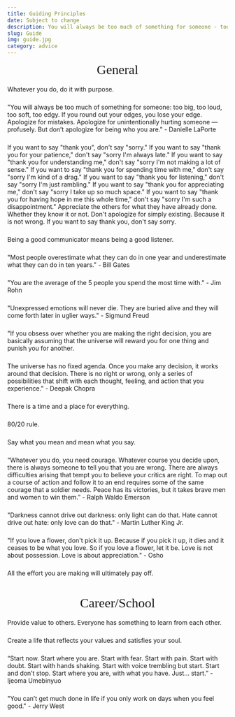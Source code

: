 ```yaml
---
title: Guiding Principles
date: Subject to change
description: You will always be too much of something for someone - too big, too loud, too soft, too edgy. If you round out your edges, you lose your edge. Apologize for mistakes. Apologize for unintentionally hurting someone...
slug: Guide
img: guide.jpg
category: advice
---
```


<!------------------------- General ------------------------->
<div class="general">General</div>
<p>Whatever you do, do it with purpose.
</p>
<p>
    "You will always be too much of something for someone: too big, too loud, too soft, too edgy. If you round out your edges, you lose your edge. Apologize for mistakes. Apologize for unintentionally hurting someone — profusely. But don’t apologize for being who you are." - Danielle LaPorte
</p>
<p>
    If you want to say "thank you", don't say "sorry." If you want to say "thank you for your patience," don't say "sorry I'm always late." If you want to say "thank you for understanding me," don't say "sorry I'm not making a lot of sense." If you want to say "thank you for spending time with me," don't say "sorry I'm kind of a drag." If you want to say "thank you for listening," don't say "sorry I'm just rambling." If you want to say "thank you for appreciating me," don't say "sorry I take up so much space." If you want to say "thank you for having hope in me this whole time," don't say "sorry I'm such a disappointment." Appreciate the others for what they have already done. Whether they know it or not. Don't apologize for simply existing. Because it is not wrong. If you want to say thank you, don't say sorry.
</p>
<p>
    Being a good communicator means being a good listener. 
</p>
<p>
    "Most people overestimate what they can do in one year and underestimate what they can do in ten years." - Bill Gates
</p>
<p>
    "You are the average of the 5 people you spend the most time with." - Jim Rohn
</p>
<p>
    "Unexpressed emotions will never die. They are buried alive and they will come forth later in uglier ways." - Sigmund Freud
</p>
<p>
    "If you obsess over whether you are making the right decision, you are basically assuming that the universe will reward you for one thing and punish you for another.
</p>
<p>
    The universe has no fixed agenda. Once you make any decision, it works around that decision. There is no right or wrong, only a series of possibilities that shift with each thought, feeling, and action that you experience." - Deepak Chopra
</p>
<p>
    There is a time and a place for everything.
</p>
<p>
    80/20 rule.
</p>
<p>
    Say what you mean and mean what you say.
</p>
<p>
    “Whatever you do, you need courage. Whatever course you decide upon, there is always someone to tell you that you are wrong. There are always difficulties arising that tempt you to believe your critics are right. To map out a course of action and follow it to an end requires some of the same courage that a soldier needs. Peace has its victories, but it takes brave men and women to win them.” - Ralph Waldo Emerson
</p>
<p>
    "Darkness cannot drive out darkness: only light can do that. Hate cannot drive out hate: only love can do that." - Martin Luther King Jr.
</p>
<p>
    "If you love a flower, don't pick it up. Because if you pick it up, it dies and it ceases to be what you love. So if you love a flower, let it be. Love is not about possession. Love is about appreciation." - Osho
</p>
<p>
    All the effort you are making will ultimately pay off.
</p>
<p>
    
</p>

<!------------------------- Career/School ------------------------->
<div class="general">Career/School</div>
<p>
    Provide value to others. Everyone has something to learn from each other.
</p>
<p>
    Create a life that reflects your values and satisfies your soul.
</p>
<p>
    “Start now. Start where you are. Start with fear. Start with pain. Start with doubt. Start with hands shaking. Start with voice trembling but start. Start and don’t stop. Start where you are, with what you have. Just... start.” - Ijeoma Umebinyuo
</p>
<p>
    "You can’t get much done in life if you only work on days when you feel good." - Jerry West
</p>
<p>
    
</p>
<p>
    
</p>
<p>
    
</p>

<style>

div {
   text-align: justify;
}

.general {
    font-size: 30px;
    text-align: center;
    font-family: 'Bebas Neue', cursive;
}

p {
    padding-top: 5px;
    padding-bottom: 5px;
}

p1 {
    font-weight: bold;
}

p2 {
    font-style: italic;
    color: black;
}

p2:hover {
    text-decoration: underline;
}

</style>